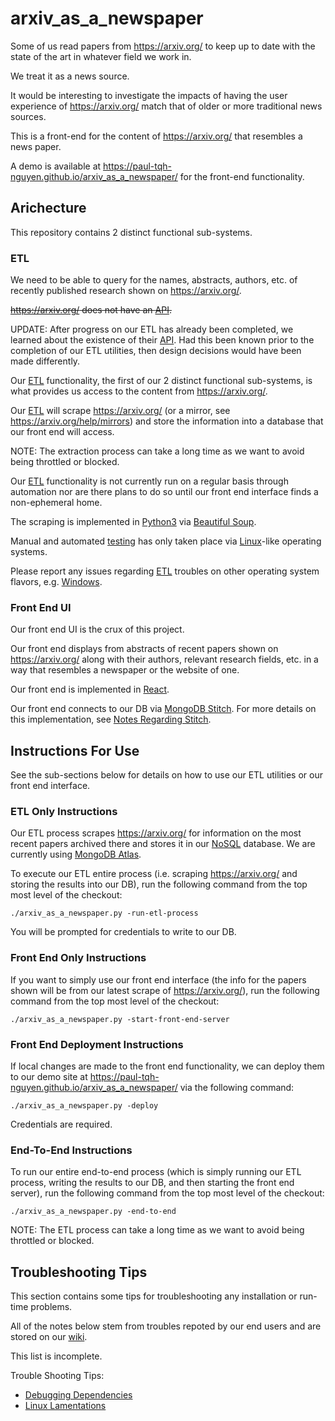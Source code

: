 # arxiv_as_a_newspaper

Some of us read papers from https://arxiv.org/ to keep up to date with the state of the art in whatever field we work in. 

We treat it as a news source. 

It would be interesting to investigate the impacts of having the user experience of https://arxiv.org/ match that of older or more traditional news sources. 

This is a front-end for the content of https://arxiv.org/ that resembles a news paper.

A demo is available at https://paul-tqh-nguyen.github.io/arxiv_as_a_newspaper/ for the front-end functionality.

## Arichecture

This repository contains 2 distinct functional sub-systems. 

### ETL

We need to be able to query for the names, abstracts, authors, etc. of recently published research shown on https://arxiv.org/.

~~https://arxiv.org/ does not have an [API](https://en.wikipedia.org/wiki/Representational_state_transfer).~~

UPDATE: After progress on our ETL has already been completed, we learned about the existence of their [API](https://arxiv.org/help/api). Had this been known prior to the completion of our ETL utilities, then design decisions would have been made differently. 

Our [ETL](https://en.wikipedia.org/wiki/Extract,_transform,_load) functionality, the first of our 2 distinct functional sub-systems, is what provides us access to the content from https://arxiv.org/.

Our [ETL](https://en.wikipedia.org/wiki/Extract,_transform,_load) will scrape https://arxiv.org/ (or a mirror, see https://arxiv.org/help/mirrors) and store the information into a database that our front end will access. 

NOTE: The extraction process can take a long time as we want to avoid being throttled or blocked. 

Our [ETL](https://en.wikipedia.org/wiki/Extract,_transform,_load) functionality is not currently run on a regular basis through automation nor are there plans to do so until our front end interface finds a non-ephemeral home.

The scraping is implemented in [Python3](https://www.python.org/download/releases/3.0/) via [Beautiful Soup](https://en.wikipedia.org/wiki/Beautiful_Soup_(HTML_parser)).

Manual and automated [testing](https://en.wikipedia.org/wiki/Software_testing) has only taken place via [Linux](https://en.wikipedia.org/wiki/Linux)-like operating systems. 

Please report any issues regarding [ETL](https://en.wikipedia.org/wiki/Extract,_transform,_load) troubles on other operating system flavors, e.g. [Windows](https://en.wikipedia.org/wiki/Microsoft_Windows).

### Front End UI

Our front end UI is the crux of this project. 

Our front end displays from abstracts of recent papers shown on https://arxiv.org/ along with their authors, relevant research fields, etc. in a way that resembles a newspaper or the website of one.

Our front end is implemented in [React](https://reactjs.org/).

Our front end connects to our DB via [MongoDB Stitch](https://medium.com/@nparsons08/mongodb-stitch-your-application-backend-delivered-as-a-service-7cf21d979ed). For more details on this implementation, see [Notes Regarding Stitch](https://github.com/paul-tqh-nguyen/arxiv_as_a_newspaper/wiki/Notes-Regarding-Stitch).

## Instructions For Use

See the sub-sections below for details on how to use our ETL utilities or our front end interface. 

### ETL Only Instructions

Our ETL process scrapes https://arxiv.org/ for information on the most recent papers archived there and stores it in our [NoSQL](https://en.wikipedia.org/wiki/NoSQL) database. We are currently using  [MongoDB Atlas](https://www.mongodb.com/cloud/atlas). 

To execute our ETL entire process (i.e. scraping https://arxiv.org/ and storing the results into our DB), run the following command from the top most level of the checkout:

```
./arxiv_as_a_newspaper.py -run-etl-process
```

You will be prompted for credentials to write to our DB.

### Front End Only Instructions

If you want to simply use our front end interface (the info for the papers shown will be from our latest scrape of https://arxiv.org/), run the following command from the top most level of the checkout:

```
./arxiv_as_a_newspaper.py -start-front-end-server
```

### Front End Deployment Instructions

If local changes are made to the front end functionality, we can deploy them to our demo site at https://paul-tqh-nguyen.github.io/arxiv_as_a_newspaper/ via the following command:
```
./arxiv_as_a_newspaper.py -deploy
```

Credentials are required.

### End-To-End Instructions

To run our entire end-to-end process (which is simply running our ETL process, writing the results to our DB, and then starting the front end server), run the following command from the top most level of the checkout:

```
./arxiv_as_a_newspaper.py -end-to-end
```

NOTE: The ETL process can take a long time as we want to avoid being throttled or blocked. 

## Troubleshooting Tips

This section contains some tips for troubleshooting any installation or run-time problems. 

All of the notes below stem from troubles repoted by our end users and are stored on our [wiki](https://github.com/paul-tqh-nguyen/arxiv_as_a_newspaper/wiki).

This list is incomplete. 

Trouble Shooting Tips:
* [Debugging Dependencies](https://github.com/paul-tqh-nguyen/arxiv_as_a_newspaper/wiki/Debugging-Dependencies)
* [Linux Lamentations](https://github.com/paul-tqh-nguyen/arxiv_as_a_newspaper/wiki/Linux-Lamentations)
